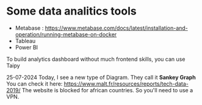 # Some data analitics tools

- Metabase : https://www.metabase.com/docs/latest/installation-and-operation/running-metabase-on-docker
- Tableau
- Power BI

To build analytics dashboard without much frontend skills, you can use Taipy


25-07-2024
Today, I see a new type of Diagram. They call it **Sankey Graph**
You can check it here: https://www.malt.fr/resources/reports/tech-data-2019/
The website is blocked for african countries. So you'll need to use a VPN.
